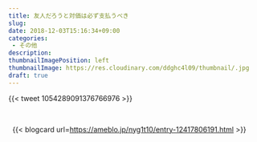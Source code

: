 ```yaml
---
title: 友人だろうと対価は必ず支払うべき
slug: 
date: 2018-12-03T15:16:34+09:00
categories: 
 - その他
description: 
thumbnailImagePosition: left
thumbnailImage: https://res.cloudinary.com/ddghc4l09/thumbnail/.jpg
draft: true
---
```


<!--more-->

{{< tweet 1054289091376766976 >}}
&nbsp;

&nbsp;

&nbsp;
{{< blogcard url=https://ameblo.jp/nyg1t10/entry-12417806191.html >}}